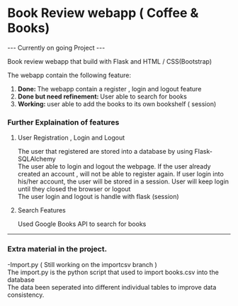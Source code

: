 # Book Review webapp  ( Coffee & Books)

--- Currently on going Project ---

Book review webapp that build with Flask and HTML / CSS(Bootstrap) 

The webapp contain the following feature: 

<ol>
  <li><strong>Done: </strong>The webapp contain a register , login and logout feature</li>
  <li><strong>Done but need refinement: </strong>User able to search for books </li>
  <li><strong>Working: </strong>user able to add the books to its own bookshelf ( session)  </li>
</ol>


<h3>Further Explaination of features </h3>
<ol>
  <li>
    User Registration , Login and Logout 
  </li>
  <p> The user that registered are stored into a database by using Flask-SQLAlchemy </br> The user able to login and logout the webpage. If the user already created an account , will not be able to register again. If user login into his/her account, the user will be stored in a session. User will keep login until they closed the browser or logout </br> The user login and logout is handle with flask (session)  </p>
  
   <li>
    Search Features
  </li>
  <p>Used Google Books API to search for books</p>
 </ol>
 
 ---
 
 <h3>Extra material in the project.  </h3>
 -Import.py ( Still working on the importcsv branch ) 
    </br> The import.py is the python script that used to import books.csv into the database 
    </br> The data been seperated into different individual tables to improve data consistency. 



